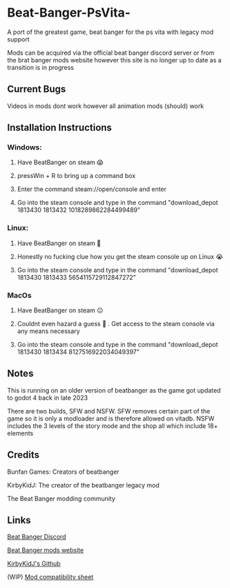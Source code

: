 # Beat-Banger-PsVita-
A port of the greatest game, beat banger for the ps vita with legacy mod support 

Mods can be acquired via the official beat banger discord server or from the brat banger mods website however this site is no longer up to date as a transition is in progress


## Current Bugs
Videos in mods dont work however all animation mods (should) work

## Installation Instructions

### Windows:

1. Have BeatBanger on steam 😱

2. pressWin + R to bring up a command box

3. Enter the command steam://open/console  and enter

4. Go into the steam console and type in the command "download_depot 1813430 1813432 1018289862284499489"


### Linux:

1. Have BeatBanger on steam 🙂

2. Honestly no fucking clue how you get the steam console up on Linux 😭

3. Go into the steam console and type in the command "download_depot 1813430 1813433 5654115729112847272"

### MacOs 

1. Have BeatBanger on steam 😐

2. Couldnt even hazard a guess 🫠 . Get access to the steam console via any means necessary 

3. Go into the steam console and type in the command "download_depot 1813430 1813434 8127516922034049397"

## Notes
This is running on an older version of beatbanger as the game got updated to godot 4 back in late 2023

There are two builds, SFW and NSFW. SFW removes certain part of the game so it is only a modloader and is therefore allowed on vitadb. NSFW includes the 3 levels of the story mode and the shop all which include 18+ elements 


## Credits
Bunfan Games: Creators of beatbanger

KirbyKidJ: The creator of the beatbanger legacy mod

The Beat Banger modding community 

## Links

[Beat Banger Discord](https://discord.gg/beatbanger)

[Beat Banger mods website](https://mods.beatbanger.com/)

[KirbyKidJ's Github](https://github.com/KirbyKid256)

(WIP) [Mod compatibility sheet](https://docs.google.com/spreadsheets/d/1CTd_hSYfUu6HME95VpTPoaIcraqyYKCRfINEARivMIE/edit?usp=drivesdk)



